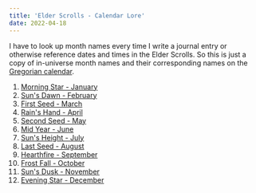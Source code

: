 ```yaml
---
title: 'Elder Scrolls - Calendar Lore'
date: 2022-04-18
---
```


I have to look up month names every time I write a journal entry or otherwise
reference dates and times in the Elder Scrolls. So this is just a copy of
in-universe month names and their corresponding names on the
[Gregorian calendar](/seeds/calendar/gregorian-calendar).

1. [Morning Star - January](/seeds/calendar/january)
2. [Sun's Dawn - February](/seeds/calendar/february)
3. [First Seed - March](/seeds/calendar/march)
4. [Rain's Hand - April](/seeds/calendar/april)
5. [Second Seed - May](/seeds/calendar/may)
6. [Mid Year - June](/seeds/calendar/june)
7. [Sun's Height - July](/seeds/calendar/july)
8. [Last Seed - August](/seeds/calendar/august)
9. [Hearthfire - September](/seeds/calendar/september)
10. [Frost Fall - October](/seeds/calendar/october)
11. [Sun's Dusk - November](/seeds/calendar/november)
12. [Evening Star - December](/seeds/calendar/december)
